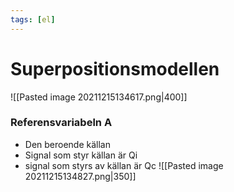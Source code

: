 ```yaml
---
tags: [el]
---
```

# Superpositionsmodellen

![[Pasted image 20211215134617.png|400]]

### Referensvariabeln A
- Den beroende källan
- Signal som styr källan är Qi
- signal som styrs av källan är Qc
 ![[Pasted image 20211215134827.png|350]]